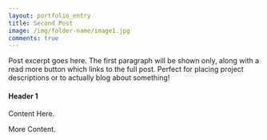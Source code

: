```yaml
---
layout: portfolio_entry
title: Second Post
image: /img/folder-name/image1.jpg
comments: true
---
```


Post excerpt goes here. The first paragraph will be shown only, along with a read more button which links to the full post. Perfect for placing project descriptions or to actually blog about something!

#### Header 1

Content Here.

More Content.

